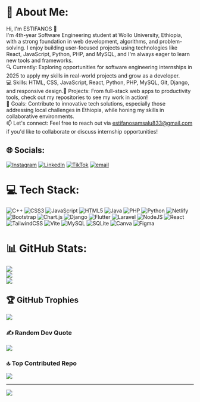 # 💫 About Me:
Hi, I'm ESTIFANOS 👋<br>
I'm  4th-year Software Engineering student at Wollo University, Ethiopia, with a strong foundation in web development, algorithms, and problem-solving. I enjoy building user-focused projects using technologies like React, JavaScript, Python, PHP, and MySQL, and I'm always eager to learn new tools and frameworks.<br>
🔍 Currently: Exploring opportunities for software engineering internships in 2025 to apply my skills in real-world projects and grow as a developer.<br>
💻 Skills: HTML, CSS, JavaScript, React, Python, PHP, MySQL, Git, Django, and responsive design.🌟 Projects: From full-stack web apps to productivity tools, check out my repositories to see my work in action!<br>
🎯 Goals: Contribute to innovative tech solutions, especially those addressing local challenges in Ethiopia, while honing my skills in collaborative environments.<br>
📫 Let's connect: Feel free to reach out via estifanosamsalu833@gmail.com  if you'd like to collaborate or discuss internship opportunities!<br>


## 🌐 Socials:
[![Instagram](https://img.shields.io/badge/Instagram-%23E4405F.svg?logo=Instagram&logoColor=white)](https://instagram.com/stiveam01) [![LinkedIn](https://img.shields.io/badge/LinkedIn-%230077B5.svg?logo=linkedin&logoColor=white)](https://linkedin.com/in/estifanosamsalu) [![TikTok](https://img.shields.io/badge/TikTok-%23000000.svg?logo=TikTok&logoColor=white)](https://tiktok.com/@estifanoos.amsalu) [![email](https://img.shields.io/badge/Email-D14836?logo=gmail&logoColor=white)](mailto:estifanosamsalu833@gmail.com) 

# 💻 Tech Stack:
![C++](https://img.shields.io/badge/c++-%2300599C.svg?style=for-the-badge&logo=c%2B%2B&logoColor=white) ![CSS3](https://img.shields.io/badge/css3-%231572B6.svg?style=for-the-badge&logo=css3&logoColor=white) ![JavaScript](https://img.shields.io/badge/javascript-%23323330.svg?style=for-the-badge&logo=javascript&logoColor=%23F7DF1E) ![HTML5](https://img.shields.io/badge/html5-%23E34F26.svg?style=for-the-badge&logo=html5&logoColor=white) ![Java](https://img.shields.io/badge/java-%23ED8B00.svg?style=for-the-badge&logo=openjdk&logoColor=white) ![PHP](https://img.shields.io/badge/php-%23777BB4.svg?style=for-the-badge&logo=php&logoColor=white) ![Python](https://img.shields.io/badge/python-3670A0?style=for-the-badge&logo=python&logoColor=ffdd54) ![Netlify](https://img.shields.io/badge/netlify-%23000000.svg?style=for-the-badge&logo=netlify&logoColor=#00C7B7) ![Bootstrap](https://img.shields.io/badge/bootstrap-%238511FA.svg?style=for-the-badge&logo=bootstrap&logoColor=white) ![Chart.js](https://img.shields.io/badge/chart.js-F5788D.svg?style=for-the-badge&logo=chart.js&logoColor=white) ![Django](https://img.shields.io/badge/django-%23092E20.svg?style=for-the-badge&logo=django&logoColor=white) ![Flutter](https://img.shields.io/badge/Flutter-%2302569B.svg?style=for-the-badge&logo=Flutter&logoColor=white) ![Laravel](https://img.shields.io/badge/laravel-%23FF2D20.svg?style=for-the-badge&logo=laravel&logoColor=white) ![NodeJS](https://img.shields.io/badge/node.js-6DA55F?style=for-the-badge&logo=node.js&logoColor=white) ![React](https://img.shields.io/badge/react-%2320232a.svg?style=for-the-badge&logo=react&logoColor=%2361DAFB) ![TailwindCSS](https://img.shields.io/badge/tailwindcss-%2338B2AC.svg?style=for-the-badge&logo=tailwind-css&logoColor=white) ![Vite](https://img.shields.io/badge/vite-%23646CFF.svg?style=for-the-badge&logo=vite&logoColor=white) ![MySQL](https://img.shields.io/badge/mysql-4479A1.svg?style=for-the-badge&logo=mysql&logoColor=white) ![SQLite](https://img.shields.io/badge/sqlite-%2307405e.svg?style=for-the-badge&logo=sqlite&logoColor=white) ![Canva](https://img.shields.io/badge/Canva-%2300C4CC.svg?style=for-the-badge&logo=Canva&logoColor=white) ![Figma](https://img.shields.io/badge/figma-%23F24E1E.svg?style=for-the-badge&logo=figma&logoColor=white)
# 📊 GitHub Stats:
![](https://github-readme-stats.vercel.app/api?username=stive1213&theme=dark&hide_border=false&include_all_commits=true&count_private=true)<br/>
![](https://nirzak-streak-stats.vercel.app/?user=stive1213&theme=dark&hide_border=false)<br/>
![](https://github-readme-stats.vercel.app/api/top-langs/?username=stive1213&theme=dark&hide_border=false&include_all_commits=true&count_private=true&layout=compact)

## 🏆 GitHub Trophies
![](https://github-profile-trophy.vercel.app/?username=stive1213&theme=radical&no-frame=false&no-bg=false&margin-w=4)

### ✍️ Random Dev Quote
![](https://quotes-github-readme.vercel.app/api?type=horizontal&theme=radical)

### 🔝 Top Contributed Repo
![](https://github-contributor-stats.vercel.app/api?username=stive1213&limit=5&theme=dark&combine_all_yearly_contributions=true)

---
[![](https://visitcount.itsvg.in/api?id=stive1213&icon=0&color=0)](https://visitcount.itsvg.in)

<!-- Proudly created with GPRM ( https://gprm.itsvg.in ) -->
